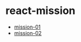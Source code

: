 # react-mission

- [mission-01](https://github.com/minomad/react-mission/tree/main/mission-01)
- [mission-02](https://github.com/minomad/react-mission/tree/develop)
